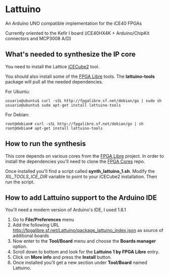 # Lattuino
An Arduino UNO compatible implementation for the iCE40 FPGAs

Currently oriented to the Kefir I board (iCE40HX4K + Arduino/ChipKit connectors and MCP3008 A/D)

## What's needed to synthesize the IP core

You need to install the Lattice [iCECube2](http://www.latticesemi.com/iCEcube2) tool.

You should also install some of the [FPGA Libre](http://fpgalibre.sf.net) tools.
The __lattuino-tools__ package will pull all the needed dependencies.

For Ubuntu:

```
usuario@ubuntu$ curl -sSL http://fpgalibre.sf.net/debian/go | sudo sh
usuario@ubuntu$ sudo apt-get install lattuino-tools
```

For Debian:

```
root@debian# curl -sSL http://fpgalibre.sf.net/debian/go | sh
root@debian# apt-get install lattuino-tools
```

## How to run the synthesis

This core depends on various cores from the [FPGA Libre](http://fpgalibre.sf.net) project.
In order to install the dependencies you'll need to clone the
[FPGA Cores](https://github.com/FPGALibre/fpgacores) repo.

Once installed you'll find a script called __synth_lattuino_1.sh__. Modify the *XIL_TOOLS_ICE_DIR*
variable to point to your iCECube2 installation. Then run the script.

## How to add Lattuino support to the Arduino IDE

You'll need a modern version of Arduino's IDE, I used 1.8.1

1. Go to __File/Preferences__ menu
2. Add the following URL http://fpgalibre.sf.net/Lattuino/package_lattuino_index.json as source of additional boards
3. Now enter to the __Tool/Board__ menu and choose the __Boards manager__ option.
4. Scroll down to bottom and look for the __Lattuino 1 by FPGA Libre__ entry.
5. Click on __More info__ and press the __Install__ button.
6. Once installed you'll get a new section under __Tool/Board__ named Lattuino.

